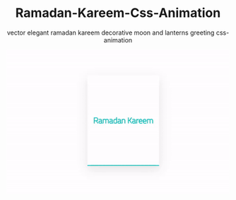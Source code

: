 <div align="center">

# Ramadan-Kareem-Css-Animation

vector elegant ramadan kareem decorative moon and lanterns greeting css-animation

</div>


<div align="center">
<img src="./assets/ezgif-com.gif"  >
</div>



